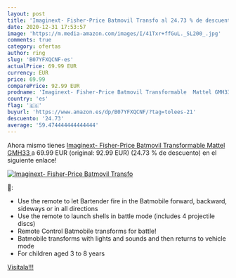 ```yaml
---
layout: post
title: 'Imaginext- Fisher-Price Batmovil Transfo al 24.73 % de descuento'
date: 2020-12-31 17:53:57
image: 'https://m.media-amazon.com/images/I/41Txr+ffGuL._SL200_.jpg'
comments: true
category: ofertas
author: ring
slug: 'B07YFXQCNF-es'
actualPrice: 69.99 EUR
currency: EUR
price: 69.99
comparePrice: 92.99 EUR
prodname: 'Imaginext- Fisher-Price Batmovil Transformable  Mattel GMH33 '
country: 'es'
flag: '🇪🇸'
buyurl: 'https://www.amazon.es/dp/B07YFXQCNF/?tag=tolees-21'
descuento: '24.73'
average: '59.474444444444444'
---
```


Ahora mismo tienes [Imaginext- Fisher-Price Batmovil Transformable  Mattel GMH33 ](https://www.amazon.es/dp/B07YFXQCNF/?tag=tolees-21) a 69.99 EUR (original: 92.99 EUR) (24.73 %  de descuento) en el siguiente enlace!

[![Imaginext- Fisher-Price Batmovil Transfo](https://m.media-amazon.com/images/I/41Txr+ffGuL._SL200_.jpg)](https://www.amazon.es/dp/B07YFXQCNF/?tag=tolees-21)

🔎:

- Use the remote to let Bartender fire in the Batmobile forward, backward, sideways or in all directions
- Use the remote to launch shells in battle mode (includes 4 projectile discs)
- Remote Control Batmobile transforms for battle!
- Batmobile transforms with lights and sounds and then returns to vehicle mode
- For children aged 3 to 8 years

[Visítala!!!](https://www.amazon.es/dp/B07YFXQCNF/?tag=tolees-21)
